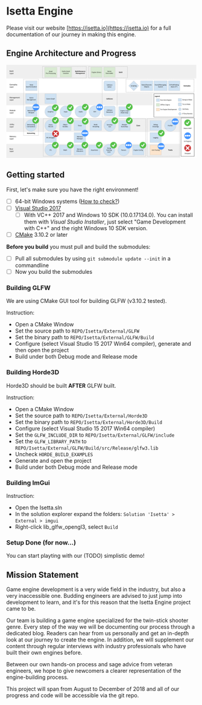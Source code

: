 # Isetta Engine
Please visit our website [https://isetta.io](https://isetta.io) for a full documentation of our journey in making this engine.

## Engine Architecture and Progress
![Architecture Diagram](ArchitectureDiagram.png?raw=true "Architecture Diagram")

## Getting started
First, let's make sure you have the right environment!
- [ ] 64-bit Windows systems ([How to check?](https://www.howtogeek.com/howto/21726/how-do-i-know-if-im-running-32-bit-or-64-bit-windows-answers/))
- [ ] [Visual Studio 2017](https://visualstudio.microsoft.com/)
	- [ ] With VC++ 2017 and Windows 10 SDK (10.0.17134.0). You can install them with *Visual Studio Installer*, just select "Game Development with C++" and the right Windows 10 SDK version.
- [ ] [CMake](https://cmake.org/download/) 3.10.2 or later

**Before you build** you must pull and build the submodules:
- [ ] Pull all submodules by using `git submodule update --init` in a commandline
- [ ] Now you build the submodules

### Building GLFW
We are using CMake GUI tool for building GLFW (v3.10.2 tested).

Instruction:
- Open a CMake Window
- Set the source path to `REPO/Isetta/External/GLFW`
- Set the binary path to `REPO/Isetta/External/GLFW/Build`
- Configure (select Visual Studio 15 2017 Win64 compiler), generate and then open the project
- Build under both Debug mode and Release mode

### Building Horde3D
Horde3D should be built **AFTER** GLFW built.

Instruction:
- Open a CMake Window
- Set the source path to `REPO/Isetta/External/Horde3D`
- Set the binary path to `REPO/Isetta/External/Horde3D/Build`
- Configure (select Visual Studio 15 2017 Win64 compiler)
- Set the `GLFW_INCLUDE_DIR` to `REPO/Isetta/External/GLFW/include`
- Set the `GLFW_LIBRARY_PATH` to `REPO/Isetta/External/GLFW/Build/src/Release/glfw3.lib`
- Uncheck `HORDE_BUILD_EXAMPLES`
- Generate and open the project
- Build under both Debug mode and Release mode

### Building ImGui
Instruction:
- Open the Isetta.sln
- In the solution explorer expand the folders: `Solution 'Isetta' > External > imgui`
- Right-click lib_glfw_opengl3, select `Build`

### Setup Done (for now...)
You can start playting with our (TODO) simplistic demo!

## Mission Statement
Game engine development is a very wide field in the industry, but also a very inaccessible one. 
Budding engineers are advised to just jump into development to learn, and it's for this reason 
that the Isetta Engine project came to be.

Our team is building a game engine specialized for the twin-stick shooter genre. Every step of
the way we will be documenting our process through a dedicated blog. Readers can hear from us 
personally and get an in-depth look at our journey to create the engine. In addition, we will 
supplement our content through regular interviews with industry professionals who have built 
their own engines before.

Between our own hands-on process and sage advice from veteran engineers, we hope to give newcomers
a clearer representation of the engine-building process.

This project will span from August to December of 2018 and all of our progress and code will 
be accessible via the git repo.